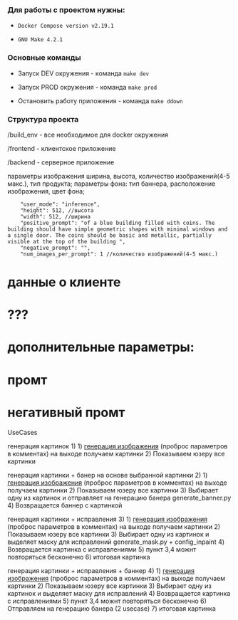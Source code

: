 ### Для работы с проектом нужны:

- `Docker Compose version v2.19.1`

- `GNU Make 4.2.1`

### Основные команды

- Запуск DEV окружения - команда `make dev`

- Запуск PROD окружения - команда `make prod`

- Остановить работу приложения - команда `make ddown`

### Структура проекта

/build_env - все необходимое для docker окружения

/frontend - клиентское приложение

/backend - серверное приложение



параметры изображения
    ширина, 
    высота, 
    количество изображений(4-5 макс.),
    тип продукта;
параметры фона:
    тип баннера, 
    расположение изображения, 
    цвет фона;

        "user_mode": "inference", 
        "height": 512, //высота
        "width": 512, //ширина
        "positive_prompt": "of a blue building filled with coins. The building should have simple geometric shapes with minimal windows and a single door. The coins should be basic and metallic, partially visible at the top of the building ",
        "negative_prompt": "",
        "num_images_per_prompt": 1 //количество изображений(4-5 макс.)

# данные о клиенте
# ???

# дополнительные параметры: 
#    промт
#    негативный промт

UseCases

генерация картинок
1) 
    1) [генерация изображения](backend/generation_scripts) (проброс параметров в комментах) на выходе получаем картинки
    2) Показываем юзеру все картинки


генерация картинки + банер на основе выбранной картинки
2) 
    1) [генерация изображения](backend/generation_scripts) (проброс параметров в комментах) на выходе получаем картинки
    2) Показываем юзеру все картинки
    3) Выбирает одну из картинок и отправляет на генерацию банера generate_banner.py
    4) Возвращается баннер с картинкой

генерация картинки + исправления
3) 
    1) [генерация изображения](backend/generation_scripts) (проброс параметров в комментах) на выходе получаем картинки
    2) Показываем юзеру все картинки
    3) Выбирает одну из картинок и выделяет маску для исправлений generate_mask.py + config_inpaint 
    4) Возвращается картинка с исправлениями
    5) пункт 3,4 можнт повторяться бесконечно
    6) итоговая картинка

генерация картинки + исправления + баннер
4) 
    1) [генерация изображения](backend/generation_scripts) (проброс параметров в комментах) на выходе получаем картинки
    2) Показываем юзеру все картинки
    3) Выбирает одну из картинок и выделяет маску для исправлений
    4) Возвращается картинка с исправлениями
    5) пункт 3,4 можнт повторяться бесконечно
    6) Отправляем на генерацию банера (2 usecase)
    7) итоговая картинка


